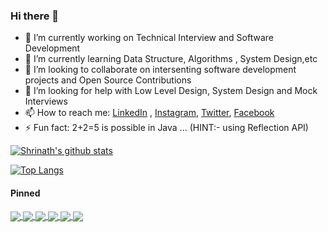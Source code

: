 ### Hi there 👋

- 🔭 I’m currently working on Technical Interview and Software Development
- 🌱 I’m currently learning  Data Structure, Algorithms , System Design,etc
- 👯 I’m looking to collaborate on intersenting software development projects and Open Source Contributions  
- 🤔 I’m looking for help with Low Level Design, System Design and Mock Interviews
- 📫 How to reach me: [LinkedIn](https://www.linkedin.com/in/shrinathjoshi/) , [Instagram](https://www.instagram.com/shrinathjoshi97/), [Twitter](https://twitter.com/ImShriJoshi), [Facebook](https://www.facebook.com/Shrinathjoshi97)
- ⚡ Fun fact: 2+2=5 is possible in Java ... (HINT:-  using Reflection API) 


<a href="https://github.com/shrinathjoshi/shrinathjoshi">
  <img align="center" src="https://github-readme-stats.vercel.app/api?username=shrinathjoshi&show_icons=true&include_all_commits=true&theme=radical" alt="Shrinath's github stats" />
</a>



[![Top Langs](https://github-readme-stats.vercel.app/api/top-langs/?username=shrinathjoshi)](https://github.com/shrinathjoshi/shrinathjoshi)

#### Pinned


<a href="https://github.com/shrinathjoshi/Algorithms">
  <img align="center" src="https://github-readme-stats.vercel.app/api/pin/?username=shrinathjoshi&repo=Algorithms" />
</a>
<a href="https://github.com/shrinathjoshi/Data-Structure">
  <img align="center" src="https://github-readme-stats.vercel.app/api/pin/?username=shrinathjoshi&repo=Data-Structure" />
</a>


<a href="https://github.com/shrinathjoshi/Leetcode-30-day-challenge">
  <img align="center" src="https://github-readme-stats.vercel.app/api/pin/?username=shrinathjoshi&repo=Leetcode-30-day-challenge" />
</a>
<a href="https://github.com/shrinathjoshi/Amazon-SDE-Test-Series">
  <img align="center" src="https://github-readme-stats.vercel.app/api/pin/?username=shrinathjoshi&repo=Amazon-SDE-Test-Series" />
</a>


<a href="https://github.com/shrinathjoshi/Technical-Interview">
  <img align="center" src="https://github-readme-stats.vercel.app/api/pin/?username=shrinathjoshi&repo=Technical-Interview" />
</a>
<a href="https://github.com/shrinathjoshi/SDE-Problems">
  <img align="center" src="https://github-readme-stats.vercel.app/api/pin/?username=shrinathjoshi&repo=SDE-Problems" />
</a>
